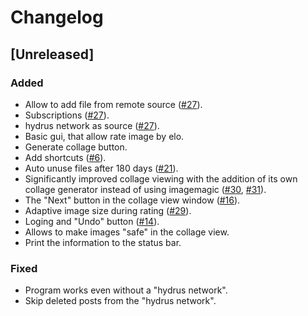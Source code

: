 # Changelog

## [Unreleased]
### Added
- Allow to add file from remote source ([#27](https://github.com/nikohonu/homura-art/issues/27)).
- Subscriptions ([#27](https://github.com/nikohonu/homura-art/issues/27)).
- hydrus network as source ([#27](https://github.com/nikohonu/homura-art/issues/27)).
- Basic gui, that allow rate image by elo.
- Generate collage button.
- Add shortcuts ([#6](https://github.com/nikohonu/homura-art/issues/6)).
- Auto unuse files after 180 days ([#21](https://github.com/nikohonu/homura-art/issues/21)).
- Significantly improved collage viewing with the addition of its own collage generator instead of using imagemagic ([#30](https://github.com/nikohonu/homura-art/issues/30), [#31](https://github.com/nikohonu/homura-art/issues/31)).
- The "Next" button in the collage view window ([#16](https://github.com/nikohonu/homura-art/issues/16)).
- Adaptive image size during rating ([#29](https://github.com/nikohonu/homura-art/issues/29)).
- Loging and "Undo" button ([#14](https://github.com/nikohonu/homura-art/issues/29)).
- Allows to make images "safe" in the collage view.
- Print the information to the status bar.
### Fixed
- Program works even without a "hydrus network".
- Skip deleted posts from the "hydrus network".